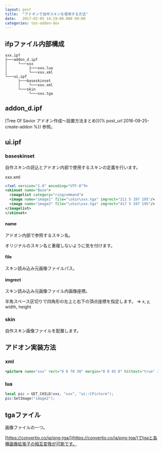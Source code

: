 ```yaml
---
layout: post
title:  "アドオンで自作スキンを使用する方法"
date:   2017-03-05 14:19:00.000 09:00
categories: tos-addon-dev
---
```


## ifpファイル内部構成

```
xxx.ipf
├───addon_d.ipf
│     └───xxx
│          ├───xxx.lua
│          └───xxx.xml
└───ui.ipf
      ├───baseskinset
      │    └───xxx.xml
      └───skin
           └───xxx.tga
```

## addon_d.ipf

[Tree Of Savior アドオン作成～設置方法まとめ]({% post_url 2016-09-25-create-addon %})
参照。

## ui.ipf

### baseskinset

自作スキンの読込とアドオン内部で使用するスキンの定義を行います。

xxx.xml

```xml
<?xml version="1.0" encoding="UTF-8"?>
<skinset name="Base">
  <imagelist category="ringcommand">
  <image name="image1" file="\skin\xxx.tga" imgrect="211 5 197 195"/>
  <image name="image2" file="\skin\xxx.tga" imgrect="417 5 197 195"/>
</imagelist>
</skinset>
```
#### name

アドオン内部で参照するスキン名。

オリジナルのスキン名と重複しないように気を付けます。

#### file

スキン読み込み元画像ファイルパス。

#### imgrect

スキン読み込み元画像ファイル内画像座標。

半角スペース区切りで四角形の左上と右下の頂点座標を指定します。
=> x, y, width, height

### skin

自作スキン画像ファイルを配置します。

## アドオン実装方法

### xml

```xml
<picture name="xxx" rect="0 0 70 30" margin="0 0 45 0" hittest="true" image="image1"/>
```

### lua

```lua
local pic = GET_CHILD(xxx, "xxx", "ui::CPicture");
pic:SetImage("image2");
```

## tgaファイル

画像ファイルの一つ。

[https://convertio.co/ja/png-tga/](https://convertio.co/ja/png-tga/)でtgaと各種画像拡張子の相互変換が可能です。
